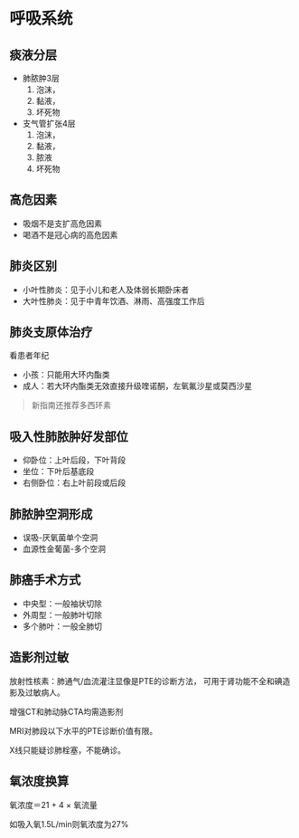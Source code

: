 # 呼吸系统

## 痰液分层

- 肺脓肿3层
    1. 泡沫，
    1. 黏液，
    1. 坏死物
- 支气管扩张4层
    1. 泡沫，
    1. 黏液，
    1. 脓液
    1. 坏死物

## 高危因素

- 吸烟不是支扩高危因素
- 喝酒不是冠心病的高危因素

## 肺炎区别

- 小叶性肺炎：见于小儿和老人及体弱长期卧床者
- 大叶性肺炎：见于中青年饮酒、淋雨、高强度工作后

## 肺炎支原体治疗

看患者年纪

- 小孩：只能用大环内酯类
- 成人：若大环内酯类无效直接升级喹诺酮，左氧氟沙星或莫西沙星

> 新指南还推荐多西环素

## 吸入性肺脓肿好发部位

- 仰卧位：上叶后段，下叶背段
- 坐位：下叶后基底段
- 右侧卧位：右上叶前段或后段

## 肺脓肿空洞形成

- 误吸-厌氧菌单个空洞
- 血源性金葡菌-多个空洞

## 肺癌手术方式

- 中央型：一般袖状切除
- 外周型：一般肺叶切除
- 多个肺叶：一般全肺切

## 造影剂过敏

放射性核素：肺通气/血流灌注显像是PTE的诊断方法，
可用于肾功能不全和碘造影及过敏病人。

增强CT和肺动脉CTA均需造影剂

MRI对肺段以下水平的PTE诊断价值有限。

X线只能疑诊肺栓塞，不能确诊。

## 氧浓度换算

氧浓度＝21 + 4 × 氧流量

如吸入氧1.5L/min则氧浓度为27%
